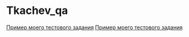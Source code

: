 # Tkachev_qa
[Пример моего тестового задания](https://docs.google.com/spreadsheets/d/1KRaxlsM32AiEW6zjzwumgh50OcqggzsLcUTVkKTlvpg/edit#gid=0)
[Пример моего тестового задания](https://docs.google.com/spreadsheets/d/1i0WLusfUyhVcWWLc0UAbCl8HhFjr_u-HXafh9pmwHIo/edit#gid=1002529660)
